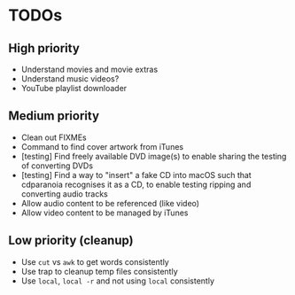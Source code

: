 # TODOs

## High priority

  * Understand movies and movie extras
  * Understand music videos?
  * YouTube playlist downloader

## Medium priority

  * Clean out FIXMEs
  * Command to find cover artwork from iTunes
  * [testing] Find freely available DVD image(s) to enable sharing the testing
    of converting DVDs
  * [testing] Find a way to "insert" a fake CD into macOS such that cdparanoia
    recognises it as a CD, to enable testing ripping and converting audio
    tracks
  * Allow audio content to be referenced (like video)
  * Allow video content to be managed by iTunes

## Low priority (cleanup)

  * Use `cut` vs `awk` to get words consistently
  * Use trap to cleanup temp files consistently
  * Use `local`, `local -r` and not using `local` consistently
